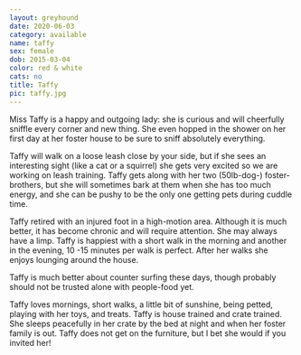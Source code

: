 ```yaml
---
layout: greyhound
date: 2020-06-03
category: available
name: taffy
sex: female
dob: 2015-03-04
color: red & white
cats: no
title: Taffy
pic: taffy.jpg
---
```

Miss Taffy is a happy and outgoing lady: she is curious and will cheerfully sniffle every corner and new thing. She even hopped in the shower on her first day at her foster house to be sure to sniff absolutely everything. 

Taffy will walk on a loose leash close by your side, but if she sees an interesting sight (like a cat or a squirrel) she gets very excited so we are working on leash training. Taffy gets along with her two (50lb-dog-) foster-brothers, but she will sometimes bark at them when she has too much energy, and she can be pushy to be the only one getting pets during cuddle time. 

Taffy retired with an injured foot in a high-motion area. Although it is much better, it has become chronic and will require attention.  She may always have a limp. Taffy is happiest with a short walk in the morning and another in the evening, 10 -15 minutes per walk is perfect. After her walks she enjoys lounging around the house. 

Taffy is much better about counter surfing these days, though probably should not be trusted alone with people-food yet. 

Taffy loves mornings, short walks, a little bit of sunshine, being petted, playing with her toys, and treats. Taffy is house trained and crate trained. She sleeps peacefully in her crate by the bed at night and when her foster family is out. Taffy does not get on the furniture, but I bet she would if you invited her!

